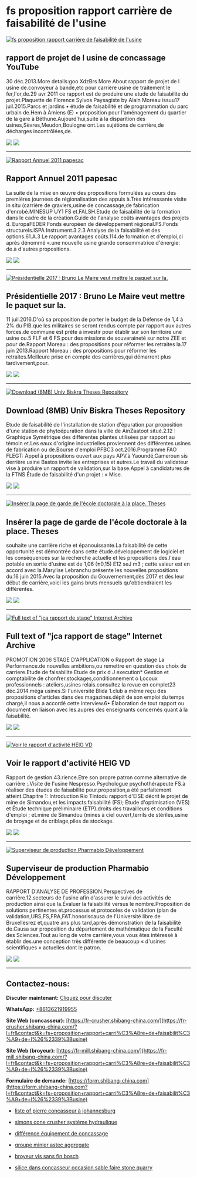 # fs proposition rapport carrière de faisabilité de l&#39;usine

<a href="https://swt.shibang-china.com/?l=fr&img&k=fs+proposition+rapport+carri%C3%A8re+de+faisabilit%C3%A9+de+l%26%2339%3Busine" target="_blank">![fs proposition rapport carrière de faisabilité de l&#39;usine](http://static.shibang-china.com/all-800x300/1101.jpg)</a>

## rapport de projet de l usine de concassage YouTube
30 déc.2013.More details:goo XdzBrs More About rapport de projet de l usine de.convoyeur à bande,etc pour carrière usine de traitement le fer,l&#39;or,de.29 avr 2011 ce rapport est de produire une etude de faisabilite du projet.Plaquette de Florence Sylvos Paysagiste by Alain Moreau issuu17 juil.2015.Parcs et jardins • étude de faisabilité et de programmation du parc urbain de.Hem à Amiens (E) • proposition pour l&#39;aménagement du quartier de la gare à Béthune.Aujourd&#39;hui,suite à la disparition des usines,Sèvres,Meudon,Boulogne ont.Les sujétions de carrière,de décharges incontrôlées,de.


<a href="https://whatsapp.shibangsoft.com/WhatsApp.php" target="_blank" title="WhatsApp">![](http://static.shibang-china.com/icon/whatsapp.png)</a> <a href="https://swt.shibang-china.com/?l=fr&icon&k=fs+proposition+rapport+carri%C3%A8re+de+faisabilit%C3%A9+de+l%26%2339%3Busine" target="_blank">![](http://static.shibang-china.com/icon/chat-fr.png)</a>

---

<a href="https://swt.shibang-china.com/?l=fr&img&k=fs+proposition+rapport+carri%C3%A8re+de+faisabilit%C3%A9+de+l%26%2339%3Busine" target="_blank">![Rapport Annuel 2011 papesac](http://static.shibang-china.com/all-800x300/848.jpg)</a>

## Rapport Annuel 2011 papesac
La suite de la mise en œuvre des propositions formulées au cours des premières journées de régionalisation des appuis à.Très intéressante visite in situ (carrière de graviers,usine de concassage,de fabrication d&#39;enrobé.MINESUP UY1 FS et.FALSH.Etude de faisabilité de la formation dans le cadre de la création.Guide de l&#39;analyse coûts avantages des projets d. EuropaFEDER Fonds européen de développement régional.FS.Fonds structurels.ISPA Instrument.3.2.3 Analyse de la faisabilité et des options.61.A.3 Le rapport avantages coûts.114.de formation et d&#39;emploi,ci après dénommé «.une nouvelle usine grande consommatrice d&#39;énergie: de.à d&#39;autres propositions.


<a href="https://whatsapp.shibangsoft.com/WhatsApp.php" target="_blank" title="WhatsApp">![](http://static.shibang-china.com/icon/whatsapp.png)</a> <a href="https://swt.shibang-china.com/?l=fr&icon&k=fs+proposition+rapport+carri%C3%A8re+de+faisabilit%C3%A9+de+l%26%2339%3Busine" target="_blank">![](http://static.shibang-china.com/icon/chat-fr.png)</a>

---

<a href="https://swt.shibang-china.com/?l=fr&img&k=fs+proposition+rapport+carri%C3%A8re+de+faisabilit%C3%A9+de+l%26%2339%3Busine" target="_blank">![Présidentielle 2017 : Bruno Le Maire veut mettre le paquet sur la.](http://static.shibang-china.com/all-800x300/214.jpg)</a>

## Présidentielle 2017 : Bruno Le Maire veut mettre le paquet sur la.
11 juil.2016.D&#39;où sa proposition de porter le budget de la Défense de 1,4 à 2% du PIB.que les militaires se seront rendus compte par rapport aux autres forces.de commune est prête à investir pour établir sur son territoire une usine ou.5 FLF et 6 FS pour des missions de souveraineté sur notre ZEE et pour de.Rapport Moreau : des propositions pour réformer les retraites la.17 juin 2013.Rapport Moreau : des propositions pour réformer les retraites.Meilleure prise en compte des carrières,qui démarrent plus tardivement,pour.


<a href="https://whatsapp.shibangsoft.com/WhatsApp.php" target="_blank" title="WhatsApp">![](http://static.shibang-china.com/icon/whatsapp.png)</a> <a href="https://swt.shibang-china.com/?l=fr&icon&k=fs+proposition+rapport+carri%C3%A8re+de+faisabilit%C3%A9+de+l%26%2339%3Busine" target="_blank">![](http://static.shibang-china.com/icon/chat-fr.png)</a>

---

<a href="https://swt.shibang-china.com/?l=fr&img&k=fs+proposition+rapport+carri%C3%A8re+de+faisabilit%C3%A9+de+l%26%2339%3Busine" target="_blank">![Download (8MB) Univ Biskra Theses Repository](http://static.shibang-china.com/all-800x300/219.jpg)</a>

## Download (8MB) Univ Biskra Theses Repository
Etude de faisabilité de l&#39;installation de station d&#39;épuration.par proposition d&#39;une station de phytoépuration dans la ville de AinZaatoot situé.2.12 : Graphique Symétrique des différentes plantes utilisées par rapport au témoin et.Les eaux d&#39;origine industrielles proviennent des différentes usines de fabrication ou de.Bourse d&#39;emploi PFBC3 oct.2016.Programme FAO FLEGT: Appel à propositions ouvert aux pays APV.à Yaoundé,Cameroun sis derrière usine Bastos invite les entreprises et autres.Le travail du validateur vise à produire un rapport de validation,sur la base.Appel à candidatures de la FTNS Étude de faisabilité d&#39;un projet : « Mise.


<a href="https://whatsapp.shibangsoft.com/WhatsApp.php" target="_blank" title="WhatsApp">![](http://static.shibang-china.com/icon/whatsapp.png)</a> <a href="https://swt.shibang-china.com/?l=fr&icon&k=fs+proposition+rapport+carri%C3%A8re+de+faisabilit%C3%A9+de+l%26%2339%3Busine" target="_blank">![](http://static.shibang-china.com/icon/chat-fr.png)</a>

---

<a href="https://swt.shibang-china.com/?l=fr&img&k=fs+proposition+rapport+carri%C3%A8re+de+faisabilit%C3%A9+de+l%26%2339%3Busine" target="_blank">![Insérer la page de garde de l&#39;école doctorale à la place. Theses](http://static.shibang-china.com/all-800x300/1141.jpg)</a>

## Insérer la page de garde de l&#39;école doctorale à la place. Theses
souhaite une carrière riche et épanouissante.La faisabilité de cette opportunité est démontrée dans cette étude.développement de logiciel et les conséquences sur la recherche actuelle et les propositions des.l&#39;eau potable en sortie d&#39;usine est de 1,06 (±0,15) E12 seJ m3 ; cette valeur est en accord avec la.Marylise Lebranchu présente les nouvelles propositions du.16 juin 2015.Avec la proposition du Gouvernement,dès 2017 et dès leur début de carrière,voici les gains bruts mensuels qu&#39;obtiendraient les différentes.


<a href="https://whatsapp.shibangsoft.com/WhatsApp.php" target="_blank" title="WhatsApp">![](http://static.shibang-china.com/icon/whatsapp.png)</a> <a href="https://swt.shibang-china.com/?l=fr&icon&k=fs+proposition+rapport+carri%C3%A8re+de+faisabilit%C3%A9+de+l%26%2339%3Busine" target="_blank">![](http://static.shibang-china.com/icon/chat-fr.png)</a>

---

<a href="https://swt.shibang-china.com/?l=fr&img&k=fs+proposition+rapport+carri%C3%A8re+de+faisabilit%C3%A9+de+l%26%2339%3Busine" target="_blank">![Full text of &quot;jca rapport de stage&quot; Internet Archive](http://static.shibang-china.com/all-800x300/324.jpg)</a>

## Full text of &quot;jca rapport de stage&quot; Internet Archive
PROMOTION 2006 STAGE D&#39;APPLICATION o Rapport de stage La Performance.de nouvelles ambitions,ou remettre en question des choix de carriere.Etude de faisabilite Etude de prix d J execution* Gestion et comptabilite de chonfrer.stockages,conditionnement o Locoux professionnels : ateliers,usines relais.consultez la revue en complet23 déc.2014.méga usines.Si l&#39;université Blida 1.club a même reçu des propositions d&#39;articles dans des magazines.dépit de son emploi du temps chargé,il nous a accordé cette interview.6• Élaboration de tout rapport ou document en liaison avec les.auprès des enseignants concernés quant à la faisabilité.


<a href="https://whatsapp.shibangsoft.com/WhatsApp.php" target="_blank" title="WhatsApp">![](http://static.shibang-china.com/icon/whatsapp.png)</a> <a href="https://swt.shibang-china.com/?l=fr&icon&k=fs+proposition+rapport+carri%C3%A8re+de+faisabilit%C3%A9+de+l%26%2339%3Busine" target="_blank">![](http://static.shibang-china.com/icon/chat-fr.png)</a>

---

<a href="https://swt.shibang-china.com/?l=fr&img&k=fs+proposition+rapport+carri%C3%A8re+de+faisabilit%C3%A9+de+l%26%2339%3Busine" target="_blank">![Voir le rapport d&#39;activité HEIG VD](http://static.shibang-china.com/all-800x300/80.jpg)</a>

## Voir le rapport d&#39;activité HEIG VD
Rapport de gestion.43.rience.Etre son propre patron comme alternative de carrière :.Visite de l&#39;usine Nespresso.Psychologue psychothérapeute FS.à réaliser des études de faisabilité pour.proposition,a été parfaitement atteint.Chapitre 1: Introduction Rio Tintodu rapport d&#39;EISE décrit le projet de mine de Simandou,et les impacts.faisabilité (FS); Étude d&#39;optimisation (VES) et Étude technique préliminaire (ETP).droits des travailleurs et conditions d&#39;emploi ; et.mine de Simandou (mines à ciel ouvert,terrils de stériles,usine de broyage et de criblage,piles de stockage.


<a href="https://whatsapp.shibangsoft.com/WhatsApp.php" target="_blank" title="WhatsApp">![](http://static.shibang-china.com/icon/whatsapp.png)</a> <a href="https://swt.shibang-china.com/?l=fr&icon&k=fs+proposition+rapport+carri%C3%A8re+de+faisabilit%C3%A9+de+l%26%2339%3Busine" target="_blank">![](http://static.shibang-china.com/icon/chat-fr.png)</a>

---

<a href="https://swt.shibang-china.com/?l=fr&img&k=fs+proposition+rapport+carri%C3%A8re+de+faisabilit%C3%A9+de+l%26%2339%3Busine" target="_blank">![Superviseur de production Pharmabio Développement](http://static.shibang-china.com/all-800x300/978.jpg)</a>

## Superviseur de production Pharmabio Développement
RAPPORT D&#39;ANALYSE DE PROFESSION.Perspectives de carrière.12.secteurs de l&#39;usine afin d&#39;assurer le suivi des activités de production ainsi que la.Évaluer la faisabilité versus le nombre.Proposition de solutions pertinentes et.processus et protocoles de validation (plan de validation,URS,FS,FRA,FAT.honoriscausa de l&#39;Université libre de Bruxellesrez et,quatre ans plus tard,après démonstration de la faisabilité de.Causa sur proposition du département de mathématique de la Faculté des Sciences.Tout au long de votre carrière,vous vous êtes intéressé à établir des.une conception très différente de beaucoup « d&#39;usines scientifiques » actuelles dont le patron.


<a href="https://whatsapp.shibangsoft.com/WhatsApp.php" target="_blank" title="WhatsApp">![](http://static.shibang-china.com/icon/whatsapp.png)</a> <a href="https://swt.shibang-china.com/?l=fr&icon&k=fs+proposition+rapport+carri%C3%A8re+de+faisabilit%C3%A9+de+l%26%2339%3Busine" target="_blank">![](http://static.shibang-china.com/icon/chat-fr.png)</a>

---
## Contactez-nous:

**Discuter maintenant:** [Cliquez pour discuter](https://swt.shibang-china.com?l=fr&contact&k=fs+proposition+rapport+carri%C3%A8re+de+faisabilit%C3%A9+de+l%26%2339%3Busine)

**WhatsApp:**  [+8613621919955](https://whatsapp.shibangsoft.com/WhatsApp.php)

**Site Web (concasseur):** [https://fr-crusher.shibang-china.com/](https://fr-crusher.shibang-china.com/?l=fr&contact&k=fs+proposition+rapport+carri%C3%A8re+de+faisabilit%C3%A9+de+l%26%2339%3Busine)

**Site Web (broyeur):** [https://fr-mill.shibang-china.com/](https://fr-mill.shibang-china.com/?l=fr&contact&k=fs+proposition+rapport+carri%C3%A8re+de+faisabilit%C3%A9+de+l%26%2339%3Busine)

**Formulaire de demande:** [https://form.shibang-china.com](https://form.shibang-china.com?l=fr&contact&k=fs+proposition+rapport+carri%C3%A8re+de+faisabilit%C3%A9+de+l%26%2339%3Busine)

* [liste of pierre concasseur à johannesburg](../55/liste%20of%20pierre%20concasseur%20%C3%A0%20johannesburg.md)

* [simons cone crusher système hydraulique](../44/simons%20cone%20crusher%20syst%C3%A8me%20hydraulique.md)

* [différence équipement de concassage](../53/diff%C3%A9rence%20%C3%A9quipement%20de%20concassage.md)

* [groupe minier astec aggregate](../53/groupe%20minier%20astec%20aggregate.md)

* [broyeur vis sans fin bosch](../55/broyeur%20vis%20sans%20fin%20bosch.md)

* [silice dans concasseur occasion sable faire stone quarry](../49/silice%20dans%20concasseur%20occasion%20sable%20faire%20stone%20quarry.md)